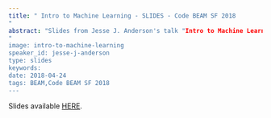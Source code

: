 ```yaml
---
title: " Intro to Machine Learning - SLIDES - Code BEAM SF 2018
"
abstract: "Slides from Jesse J. Anderson's talk "Intro to Machine Learning" - Code BEAM SF 2018
"
image: intro-to-machine-learning
speaker_id: jesse-j-anderson
type: slides
keywords: 
date: 2018-04-24
tags: BEAM,Code BEAM SF 2018
---
```

Slides available <a href="http://s3.amazonaws.com/erlang-conferences-production/media/files/000/000/889/original/Jesse_J._Anderson_-_Intro_to_Machine_Learning.pdf?1524577296" target="_blank">HERE</a>.

